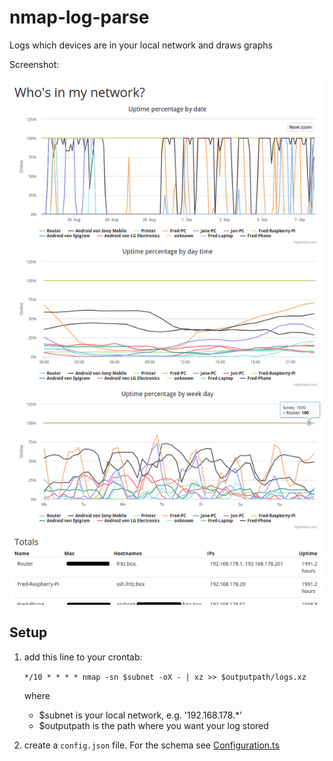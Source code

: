 # nmap-log-parse

Logs which devices are in your local network and draws graphs

Screenshot:

![Screenshot](screenshot.png)

## Setup

1. add this line to your crontab:

    `*/10 * * * * nmap -sn $subnet -oX - | xz >> $outputpath/logs.xz`

	where

    - $subnet is your local network, e.g. '192.168.178.*'
	- $outputpath is the path where you want your log stored

2. create a `config.json` file. For the schema see [Configuration.ts](src/Configuration.ts)
